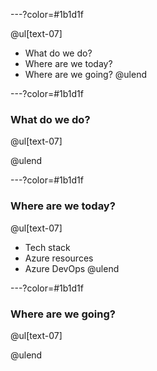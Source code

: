 ---?color=#1b1d1f

@ul[text-07]
- What do we do?
- Where are we today?
- Where are we going?
@ulend

---?color=#1b1d1f

### What do we do?
@ul[text-07]

@ulend

---?color=#1b1d1f

### Where are we today?
@ul[text-07]
- Tech stack
- Azure resources
- Azure DevOps
@ulend

---?color=#1b1d1f

### Where are we going?
@ul[text-07]

@ulend
